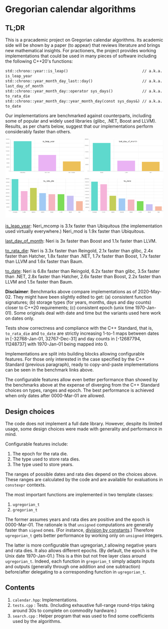 # Gregorian calendar algorithms

## TL;DR

This is a pracademic project on Gregorian calendar algorithms. Its academic side will be shown by
a paper (to appear) that reviews literature and brings new mathematical insights. For practioners,
the project provides working implementations that could be used in many pieces of software including
the following C++20's functions:

    std::chrono::year::is_leap()                                 // a.k.a. is_leap_year
    std::chrono::year_month_day_last::day()                      // a.k.a. last_day_of_month
    std::chrono::year_month_day::operator sys_days()             // a.k.a. to_rata_die
    std::chrono::year_month_day::year_month_day(const sys_days&) // a.k.a. to_date

Our implementations are benchmarked against counterparts, including some of popular and widely used
libraries (glibc, .NET, Boost and LLVM). Results, as per charts below, suggest that our
implementations perform considerably faster than others.

![Benchmarks](https://github.com/cassioneri/calendar/blob/master/benchmarks/benchmarks.png)

[is_leap_year](https://quick-bench.com/q/xRcTxzWT5-GKQ-j0GCH4hfaufUg): Neri_mcomp is 3.1x faster 
than Ubiquitous (the implementation used virtually everywhere.) Neri_mod is 1.9x faster than 
Ubiquitous.

[last_day_of_month](https://quick-bench.com/q/tQELbu-usMTN9C73WDPbqbYSo2Q): Neri is 3x faster than
Boost and 1.1x faster than LLVM.

[to_rata_die](https://quick-bench.com/q/FnmQdcdN39otA7rUAC3hgRSn-Pg): Neri is 3.3x faster than
Reingold, 2.1x faster than glibc, 2.4x faster than Hatcher, 1.8x faster than .NET, 1.7x faster than
Boost, 1.7x faster than LLVM and 1.6x faster than Baum.

[to_date](https://quick-bench.com/q/ck-o5KEYmEg6AAZeh4HJi8JXEgU): Neri is 6.8x faster than 
Reingold, 6.2x faster than glibc, 3.5x faster than .NET, 2.8x faster than Hatcher, 2.6x faster than 
Boost, 2.2x faster than LLVM and 1.5x faster than Baum.

**Disclaimer**: Benchmarks above compare implementations as of 2020-May-02. They might have been
slightly edited to get: (a) consistent function signatures; (b) storage types (for years, months,
days and day counts) closer to C++20 requirements; (c) consistent epoch (unix time 1970-Jan-01).
Some originals deal with date and time but the variants used here work on dates only.

Tests show correctness and compliance with the C++ Standard, that is, `to_rata_die` and `to_date`
are strictly increasing 1-to-1 maps between dates in [-32768-Jan-01, 32767-Dec-31] and day counts in
[-12687794, 11248737] with 1970-Jan-01 being mapped into 0.

Implementations are split into building blocks allowing configurable features. For those only
interested in the case specified by the C++ Standard (previous paragraph), ready to copy-and-paste
implementations can be seen in the benchmark links above.

The configurable features allow even better performance than showed by the benchmarks above at the
expense of diverging from the C++ Standard choices on types, ranges and epoch. The best performance
is achieved when only dates after 0000-Mar-01 are allowed.

## Design choices

The code does not implement a full date library. However, despite its limited usage, some design
choices were made with generality and performance in mind.

Configurable features include:

1. The epoch for the rata die.
2. The type used to store rata dies.
3. The type used to store years.

The ranges of possible dates and rata dies depend on the choices above. These ranges are calculated
by the code and are available for evaluations in `constexpr` contexts.

The most important functions are implemented in two template classes:

1. `ugregorian_t`
2. `gregorian_t`

The former assumes years and rata dies are positive and the epoch is 0000-Mar-01. The rationale is
that `unsigned` computations are generally faster than `signed` ones. (For instance, [division by
constants](https://godbolt.org/z/4JxB4J).) Therefore `ugregorian_t` gets better performance by
working only on `unsigned` integers.

The latter is more configurable than ugregorian_t allowing negative years and rata dies. It also
allows different epochs. (By default, the epoch is the Unix date 1970-Jan-01.) This is a thin but
not free layer class around `ugregorian_t`. Indeed, each function in `gregorian_t` simply adapts
inputs and outputs (generally through one addition and one subtraction) before/after delegating to a
corresponding function in `ugregorian_t`.

## Contents

1. `calendar.hpp`: Implementations.
2. `tests.cpp`   : Tests. (Including exhaustive full-range round-trips taking around 30s to complete
on commodity hardware.)
3. `search.cpp`  : Helper program that was used to find some coefficients used by the algorithms.
